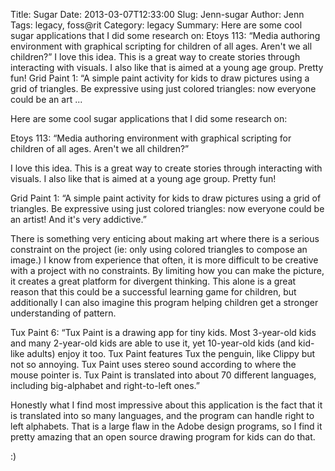 Title: Sugar
Date: 2013-03-07T12:33:00
Slug: Jenn-sugar
Author: Jenn
Tags: legacy, foss@rit
Category: legacy
Summary: Here are some cool sugar applications that I did some research on:  Etoys 113: “Media authoring environment with graphical scripting for children of all ages. Aren't we all children?”  I love this idea. This is a great way to create stories through interacting with visuals. I also like that is aimed at a young age group. Pretty fun!  Grid Paint 1: “A simple paint activity for kids to draw pictures using a grid of triangles. Be expressive using just colored triangles: now everyone could be an art ... 

Here are some cool sugar applications that I did some research on:

Etoys 113: “Media authoring environment with graphical scripting for children
of all ages. Aren't we all children?”

I love this idea. This is a great way to create stories through interacting
with visuals. I also like that is aimed at a young age group. Pretty fun!

Grid Paint 1: “A simple paint activity for kids to draw pictures using a grid
of triangles. Be expressive using just colored triangles: now everyone could
be an artist! And it's very addictive.”

There is something very enticing about making art where there is a serious
constraint on the project (ie: only using colored triangles to compose an
image.) I know from experience that often, it is more difficult to be creative
with a project with no constraints. By limiting how you can make the picture,
it creates a great platform for divergent thinking. This alone is a great
reason that this could be a successful learning game for children, but
additionally I can also imagine this program helping children get a stronger
understanding of pattern.

Tux Paint 6: “Tux Paint is a drawing app for tiny kids. Most 3-year-old kids
and many 2-year-old kids are able to use it, yet 10-year-old kids (and kid-
like adults) enjoy it too. Tux Paint features Tux the penguin, like Clippy but
not so annoying. Tux Paint uses stereo sound according to where the mouse
pointer is. Tux Paint is translated into about 70 different languages,
including big-alphabet and right-to-left ones.”

Honestly what I find most impressive about this application is the fact that
it is translated into so many languages, and the program can handle right to
left alphabets. That is a large flaw in the Adobe design programs, so I find
it pretty amazing that an open source drawing program for kids can do that.

:)

